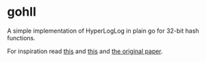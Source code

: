 gohll
=====

A simple implementation of HyperLogLog in plain go for 32-bit hash functions.

For inspiration read [this](http://blog.aggregateknowledge.com/2012/10/25/sketch-of-the-day-hyperloglog-cornerstone-of-a-big-data-infrastructure/)
and [this](https://github.com/aggregateknowledge/postgresql-hll) and [the original paper](http://algo.inria.fr/flajolet/Publications/FlFuGaMe07.pdf).
